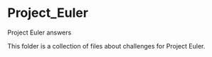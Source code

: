 # Project_Euler
Project Euler answers

This folder is a collection of files about challenges for Project Euler.
